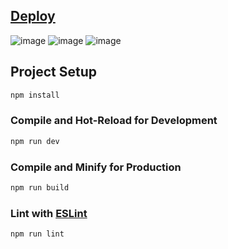 ## [Deploy](https://tele2-header-menu.netlify.app/)

![image](https://github.com/MOONcitizenX/forkytech-test/assets/104726176/88f0a53e-762e-4488-a71e-7404c7db94e8)
![image](https://github.com/MOONcitizenX/forkytech-test/assets/104726176/0795e2be-1d75-4239-be7c-678cc196dd53)
![image](https://github.com/MOONcitizenX/forkytech-test/assets/104726176/86703f63-3260-4364-a4ed-caffdbb1565a)


## Project Setup

```sh
npm install
```

### Compile and Hot-Reload for Development

```sh
npm run dev
```

### Compile and Minify for Production

```sh
npm run build
```

### Lint with [ESLint](https://eslint.org/)

```sh
npm run lint
```
